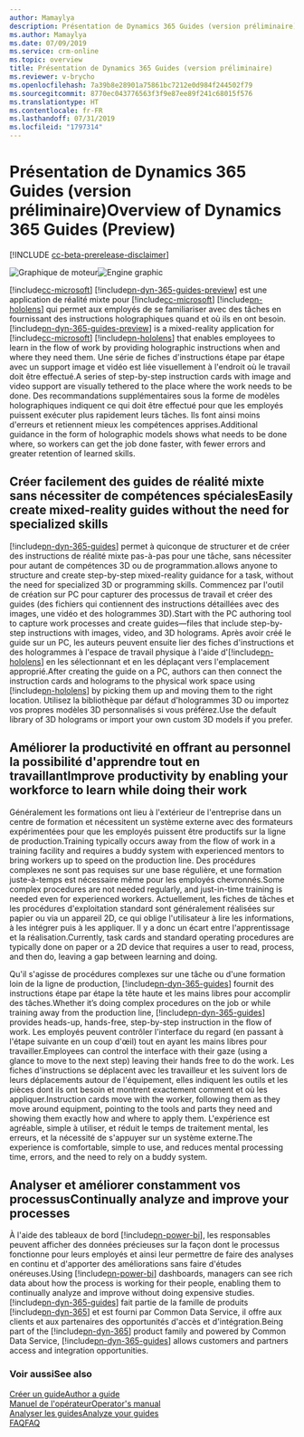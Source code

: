 ```yaml
---
author: Mamaylya
description: Présentation de Dynamics 365 Guides (version préliminaire)
ms.author: Mamaylya
ms.date: 07/09/2019
ms.service: crm-online
ms.topic: overview
title: Présentation de Dynamics 365 Guides (version préliminaire)
ms.reviewer: v-brycho
ms.openlocfilehash: 7a39b8e28901a75861bc7212e0d984f244502f79
ms.sourcegitcommit: 8770ec043776563f3f9e87ee89f241c68015f576
ms.translationtype: HT
ms.contentlocale: fr-FR
ms.lasthandoff: 07/31/2019
ms.locfileid: "1797314"
---
```

# <a name="overview-of-dynamics-365-guides-preview"></a><span data-ttu-id="49f61-103">Présentation de Dynamics 365 Guides (version préliminaire)</span><span class="sxs-lookup"><span data-stu-id="49f61-103">Overview of Dynamics 365 Guides (Preview)</span></span>

[!INCLUDE [cc-beta-prerelease-disclaimer](../includes/cc-beta-prerelease-disclaimer.md)]
 
<span data-ttu-id="49f61-104">![Graphique de moteur](media/overview.PNG "Graphique de moteur")</span><span class="sxs-lookup"><span data-stu-id="49f61-104">![Engine graphic](media/overview.PNG "Engine graphic")</span></span> 

[!include[cc-microsoft](../includes/cc-microsoft.md)] <span data-ttu-id="49f61-105">[!include[pn-dyn-365-guides-preview](../includes/pn-dyn-365-guides-preview.md)] est une application de réalité mixte pour [!include[cc-microsoft](../includes/cc-microsoft.md)] [!include[pn-hololens](../includes/pn-hololens.md)] qui permet aux employés de se familiariser avec des tâches en fournissant des instructions holographiques quand et où ils en ont besoin.</span><span class="sxs-lookup"><span data-stu-id="49f61-105">[!include[pn-dyn-365-guides-preview](../includes/pn-dyn-365-guides-preview.md)] is a mixed-reality application for [!include[cc-microsoft](../includes/cc-microsoft.md)] [!include[pn-hololens](../includes/pn-hololens.md)] that enables employees to learn in the flow of work by providing holographic instructions when and where they need them.</span></span> <span data-ttu-id="49f61-106">Une série de fiches d'instructions étape par étape avec un support image et vidéo est liée visuellement à l'endroit où le travail doit être effectué.</span><span class="sxs-lookup"><span data-stu-id="49f61-106">A series of step-by-step instruction cards with image and video support are visually tethered to the place where the work needs to be done.</span></span> <span data-ttu-id="49f61-107">Des recommandations supplémentaires sous la forme de modèles holographiques indiquent ce qui doit être effectué pour que les employés puissent exécuter plus rapidement leurs tâches. Ils font ainsi moins d'erreurs et retiennent mieux les compétences apprises.</span><span class="sxs-lookup"><span data-stu-id="49f61-107">Additional guidance in the form of holographic models shows what needs to be done where, so workers can get the job done faster, with fewer errors and greater retention of learned skills.</span></span> 

## <a name="easily-create-mixed-reality-guides-without-the-need-for-specialized-skills"></a><span data-ttu-id="49f61-108">Créer facilement des guides de réalité mixte sans nécessiter de compétences spéciales</span><span class="sxs-lookup"><span data-stu-id="49f61-108">Easily create mixed-reality guides without the need for specialized skills</span></span>

[!include[pn-dyn-365-guides](../includes/pn-dyn-365-guides.md)] <span data-ttu-id="49f61-109">permet à quiconque de structurer et de créer des instructions de réalité mixte pas-à-pas pour une tâche, sans nécessiter pour autant de compétences 3D ou de programmation.</span><span class="sxs-lookup"><span data-stu-id="49f61-109">allows anyone to structure and create step-by-step mixed-reality guidance for a task, without the need for specialized 3D or programming skills.</span></span> <span data-ttu-id="49f61-110">Commencez par l'outil de création sur PC pour capturer des processus de travail et créer des guides (des fichiers qui contiennent des instructions détaillées avec des images, une vidéo et des hologrammes 3D).</span><span class="sxs-lookup"><span data-stu-id="49f61-110">Start with the PC authoring tool to capture work processes and create guides—files that include step-by-step instructions with images, video, and 3D holograms.</span></span> <span data-ttu-id="49f61-111">Après avoir créé le guide sur un PC, les auteurs peuvent ensuite lier des fiches d'instructions et des hologrammes à l'espace de travail physique à l'aide d'[!include[pn-hololens](../includes/pn-hololens.md)] en les sélectionnant et en les déplaçant vers l'emplacement approprié.</span><span class="sxs-lookup"><span data-stu-id="49f61-111">After creating the guide on a PC, authors can then connect the instruction cards and holograms to the physical work space using [!include[pn-hololens](../includes/pn-hololens.md)] by picking them up and moving them to the right location.</span></span> <span data-ttu-id="49f61-112">Utilisez la bibliothèque par défaut d'hologrammes 3D ou importez vos propres modèles 3D personnalisés si vous préférez.</span><span class="sxs-lookup"><span data-stu-id="49f61-112">Use the default library of 3D holograms or import your own custom 3D models if you prefer.</span></span>   

## <a name="improve-productivity-by-enabling-your-workforce-to-learn-while-doing-their-work"></a><span data-ttu-id="49f61-113">Améliorer la productivité en offrant au personnel la possibilité d'apprendre tout en travaillant</span><span class="sxs-lookup"><span data-stu-id="49f61-113">Improve productivity by enabling your workforce to learn while doing their work</span></span>

<span data-ttu-id="49f61-114">Généralement les formations ont lieu à l'extérieur de l'entreprise dans un centre de formation et nécessitent un système externe avec des formateurs expérimentées pour que les employés puissent être productifs sur la ligne de production.</span><span class="sxs-lookup"><span data-stu-id="49f61-114">Training typically occurs away from the flow of work in a training facility and requires a buddy system with experienced mentors to bring workers up to speed on the production line.</span></span> <span data-ttu-id="49f61-115">Des procédures complexes ne sont pas requises sur une base régulière, et une formation juste-à-temps est nécessaire même pour les employés chevronnés.</span><span class="sxs-lookup"><span data-stu-id="49f61-115">Some complex procedures are not needed regularly, and just-in-time training is needed even for experienced workers.</span></span> <span data-ttu-id="49f61-116">Actuellement, les fiches de tâches et les procédures d'exploitation standard sont généralement réalisées sur papier ou via un appareil 2D, ce qui oblige l'utilisateur à lire les informations, à les intégrer puis à les appliquer. Il y a donc un écart entre l'apprentissage et la réalisation.</span><span class="sxs-lookup"><span data-stu-id="49f61-116">Currently, task cards and standard operating procedures are typically done on paper or a 2D device that requires a user to read, process, and then do, leaving a gap between learning and doing.</span></span> 

<span data-ttu-id="49f61-117">Qu'il s'agisse de procédures complexes sur une tâche ou d'une formation loin de la ligne de production, [!include[pn-dyn-365-guides](../includes/pn-dyn-365-guides.md)] fournit des instructions étape par étape la tête haute et les mains libres pour accomplir des tâches.</span><span class="sxs-lookup"><span data-stu-id="49f61-117">Whether it’s doing complex procedures on the job or while training away from the production line, [!include[pn-dyn-365-guides](../includes/pn-dyn-365-guides.md)] provides heads-up, hands-free, step-by-step instruction in the flow of work.</span></span> <span data-ttu-id="49f61-118">Les employés peuvent contrôler l'interface du regard (en passant à l'étape suivante en un coup d'œil) tout en ayant les mains libres pour travailler.</span><span class="sxs-lookup"><span data-stu-id="49f61-118">Employees can control the interface with their gaze (using a glance to move to the next step) leaving their hands free to do the work.</span></span> <span data-ttu-id="49f61-119">Les fiches d'instructions se déplacent avec les travailleur et les suivent lors de leurs déplacements autour de l'équipement, elles indiquent les outils et les pièces dont ils ont besoin et montrent exactement comment et où les appliquer.</span><span class="sxs-lookup"><span data-stu-id="49f61-119">Instruction cards move with the worker, following them as they move around equipment, pointing to the tools and parts they need and showing them exactly how and where to apply them.</span></span> <span data-ttu-id="49f61-120">L'expérience est agréable, simple à utiliser, et réduit le temps de traitement mental, les erreurs, et la nécessité de s'appuyer sur un système externe.</span><span class="sxs-lookup"><span data-stu-id="49f61-120">The experience is comfortable, simple to use, and reduces mental processing time, errors, and the need to rely on a buddy system.</span></span> 

## <a name="continually-analyze-and-improve-your-processes"></a><span data-ttu-id="49f61-121">Analyser et améliorer constamment vos processus</span><span class="sxs-lookup"><span data-stu-id="49f61-121">Continually analyze and improve your processes</span></span>   

<span data-ttu-id="49f61-122">À l'aide des tableaux de bord [!include[pn-power-bi](../includes/pn-power-bi.md)], les responsables peuvent afficher des données précieuses sur la façon dont le processus fonctionne pour leurs employés et ainsi leur permettre de faire des analyses en continu et d'apporter des améliorations sans faire d'études onéreuses.</span><span class="sxs-lookup"><span data-stu-id="49f61-122">Using [!include[pn-power-bi](../includes/pn-power-bi.md)] dashboards, managers can see rich data about how the process is working for their people, enabling them to continually analyze and improve without doing expensive studies.</span></span> <span data-ttu-id="49f61-123">[!include[pn-dyn-365-guides](../includes/pn-dyn-365-guides.md)] fait partie de la famille de produits [!include[pn-dyn-365](../includes/pn-dyn-365.md)] et est fourni par Common Data Service, il offre aux clients et aux partenaires des opportunités d'accès et d'intégration.</span><span class="sxs-lookup"><span data-stu-id="49f61-123">Being part of the [!include[pn-dyn-365](../includes/pn-dyn-365.md)] product family and powered by Common Data Service, [!include[pn-dyn-365-guides](../includes/pn-dyn-365-guides.md)] allows customers and partners access and integration opportunities.</span></span>

### <a name="see-also"></a><span data-ttu-id="49f61-124">Voir aussi</span><span class="sxs-lookup"><span data-stu-id="49f61-124">See also</span></span>

[<span data-ttu-id="49f61-125">Créer un guide</span><span class="sxs-lookup"><span data-stu-id="49f61-125">Author a guide</span></span>](authoring-overview.md)<br>
[<span data-ttu-id="49f61-126">Manuel de l'opérateur</span><span class="sxs-lookup"><span data-stu-id="49f61-126">Operator's manual</span></span>](operator-guide.md)<br>
[<span data-ttu-id="49f61-127">Analyser les guides</span><span class="sxs-lookup"><span data-stu-id="49f61-127">Analyze your guides</span></span>](analytics-guide.md)<br>
[<span data-ttu-id="49f61-128">FAQ</span><span class="sxs-lookup"><span data-stu-id="49f61-128">FAQ</span></span>](faq.md)
